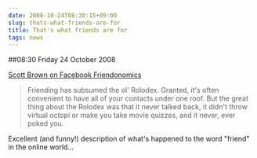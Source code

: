 ```yaml
---
date: 2008-10-24T08:30:15+09:00
slug: thats-what-friends-are-for
title: That's what friends are for
tags: news
---
```


##08:30 Friday 24 October 2008

[Scott Brown on Facebook Friendonomics](http://www.wired.com/techbiz/people/magazine/16-11/pl_brown)  


> Friending has subsumed the ol' Rolodex. Granted, it's often convenient to have all of your contacts under one roof. But the great thing about the Rolodex was that it never talked back, it didn't throw virtual octopi or make you take movie quizzes, and it never, ever poked you.

  
  


Excellent (and funny!) description of what's happened to the word "friend" in the online world...
